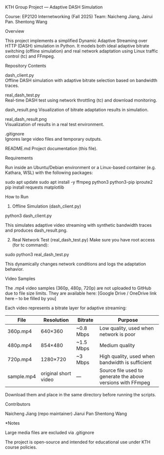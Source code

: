 KTH Group Project — Adaptive DASH Simulation

Course: EP2120 Internetworking (Fall 2025)
Team: Naicheng Jiang, Jairui Pan. Shentong Wang

Overview

This project implements a simplified Dynamic Adaptive Streaming over HTTP (DASH) simulation in Python.
It models both ideal adaptive bitrate switching (offline simulation) and real network adaptation using Linux traffic control (tc) and FFmpeg.

Repository Contents

dash_client.py	
Offline DASH simulation with adaptive bitrate selection based on bandwidth traces.

real_dash_test.py	
Real-time DASH test using network throttling (tc) and download monitoring.

dash_result.png	
Visualization of bitrate adaptation results in simulation.

real_dash_result.png	
Visualization of results in a real test environment.

.gitignore	
Ignores large video files and temporary outputs.

README.md	Project documentation (this file).


Requirements

Run inside an Ubuntu/Debian environment or a Linux-based container (e.g. Kathara, WSL) with the following packages:

sudo apt update
sudo apt install -y ffmpeg python3 python3-pip iproute2
pip install requests matplotlib



How to Run

1. Offline Simulation (dash_client.py)

python3 dash_client.py

This simulates adaptive video streaming with synthetic bandwidth traces and produces dash_result.png.

2. Real Network Test (real_dash_test.py)
Make sure you have root access (for tc command):

sudo python3 real_dash_test.py


This dynamically changes network conditions and logs the adaptation behavior.


Video Samples

The .mp4 video samples (360p, 480p, 720p) are not uploaded to GitHub due to file size limits.
They are available here:
[Google Drive / OneDrive link here – to be filled by you]

Each video represents a bitrate layer for adaptive streaming:

| File | Resolution | Bitrate | Purpose |
|------|-------------|----------|----------|
| 360p.mp4 | 640×360 | ~0.8 Mbps | Low quality, used when network is poor |
| 480p.mp4 | 854×480 | ~1.5 Mbps | Medium quality |
| 720p.mp4 | 1280×720 | ~3 Mbps | High quality, used when bandwidth is sufficient |
| sample.mp4 | original short video | — | Source file used to generate the above versions with FFmpeg |


Download them and place in the same directory before running the scripts.


	
Contributors

Naicheng Jiang (repo maintainer)
Jiarui Pan
Shentong Wang


*Notes

Large media files are excluded via .gitignore

The project is open-source and intended for educational use under KTH course policies.
